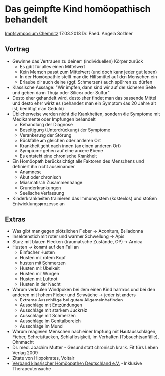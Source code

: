 # Das geimpfte Kind homöopathisch behandelt

[Impfsymposium Chemnitz](http://svhgev.de)
17.03.2018
Dr. Paed. Angela Söldner

## Vortrag

* Gewinne das Vertrauen zu deinem (individuellen) Körper zurück
    * Es gibt für alles einen Mittelwert
    * Kein Mensch passt zum Mittelwert (und doch kann jeder gut leben)
    * In der Homöopathie stellt man die Hilfsmittel auf den Menschen ein
    * Erlaube dir auch deine (ggf. Schmerzen) auch spühren zu dürfen
* Klassische Aussage: "Wir impfen, dann sind wir auf der sicheren Seite und geben dann Thuja oder Silicea oder Sulfur"
* Desto eher gehandelt wird, desto eher findet man das passende Mittel und desto eher wirkt es (behandelt man ein Symptom das 20 Jahre alt ist, benötigt man Geduld)
* Üblicherweise werden nicht die Krankheiten, sondern die Symptome mit Medikamente oder Impfungen behandelt
    * Behandlung der Diagnose
    * Beseitigung (Unterdrückung) der Symptome
    * Verankerung der Störung
    * Rückfälle am gleichen oder anderen Ort
    * Krankheit geht nach innen (an einen anderen Ort)
    * Symptome gehen auf eine andere Ebene
    * Es entsteht eine chronische Krankheit
* Ein Homöopath berücksichtigt alle Faktoren des Menschens und definiert ihn nicht auseinander
    * Anamnese
    * Akut oder chronisch
    * Miasmatisch Zusammenhänge
    * Grunderkrankungen
    * Seelische Verfassung
* Kinderkrankheiten trainieren das Immunsystem (kostenlos) und stoßen Entwicklungsprozesse an

## Extras

* Was gibt man gegen plötzlichen Fieber -> Aconitum, Belladonna
* Insektenstich mit roter und warmer Schwellung -> Apis
* Sturz mit blauen Flecken (traumatische Zustände, OP) -> Arnica
* Husten -> kommt auf den Fall an
    * Einfacher Husten
    * Husten mit rotem Kopf
    * husten mit Schmerzen
    * Husten mit Übelkeit
    * Husten mit Würgen
    * Husten mit Luftnot
    * Husten in der Nacht
* Warum verlaufen Windpoken bei dem einen Kind harmlos und bei den anderen mit hohem Fieber und Schwäche -> jeder ist anders
    * Extreme Ausschläge bei gutem Allgemeinbefinden
    * Ausschläge mit Entzündungen
    * Ausschläge mit starkem Juckreiz
    * Ausschläge mit Schmerzen
    * Ausschläge im Genitalbereich
    * Ausschläge im Mund
* Warum reagieren Menschen nach einer Impfung mit Hautausschlägen, Fieber, Schreiattacken, Schlaflosigkeit, im Verhalten (Tobsuchtsanfälle), Ohnmacht
* Dr. med. Joachim Mutter - Gesund statt chronisch krank. Fit fürs Leben Verlag 2009
* Zitate von Hippokrates, Voltair
* [Verband klassischer Homöopathen Deutschland e.V.](https://www.vkhd.de/) - Inklusive Therapeutensuche
